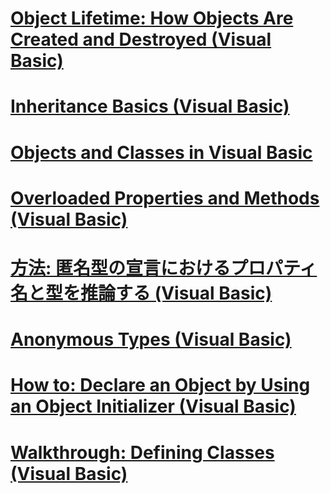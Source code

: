 # [Object Lifetime: How Objects Are Created and Destroyed (Visual Basic)](object-lifetime-how-objects-are-created-and-destroyed.md)
# [Inheritance Basics (Visual Basic)](inheritance-basics.md)
# [Objects and Classes in Visual Basic](index.md)
# [Overloaded Properties and Methods (Visual Basic)](overloaded-properties-and-methods.md)
# [方法: 匿名型の宣言におけるプロパティ名と型を推論する (Visual Basic)](how-to-infer-property-names-and-types-in-anonymous-type-declarations.md)
# [Anonymous Types (Visual Basic)](anonymous-types.md)
# [How to: Declare an Object by Using an Object Initializer (Visual Basic)](how-to-declare-an-object-by-using-an-object-initializer.md)
# [Walkthrough: Defining Classes (Visual Basic)](walkthrough-defining-classes.md)
